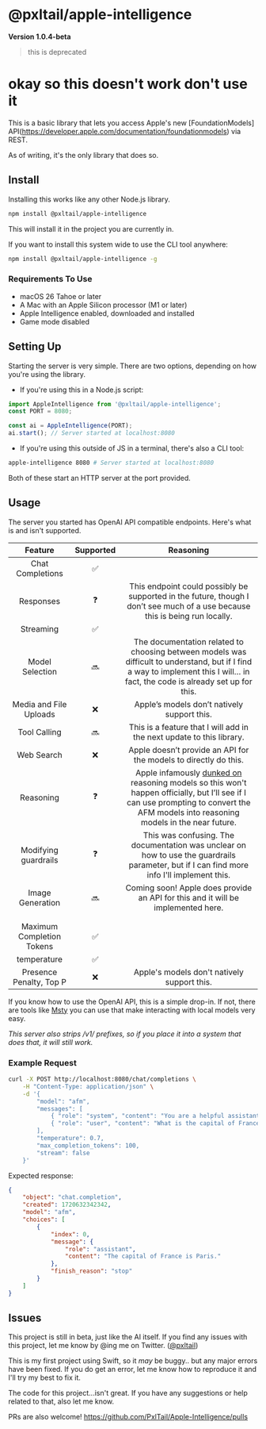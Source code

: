 # @pxltail/apple-intelligence
**Version 1.0.4-beta**

> this is deprecated
# okay so this doesn't work don't use it

This is a basic library that lets you access Apple's new [FoundationModels] API(https://developer.apple.com/documentation/foundationmodels) via REST.

As of writing, it's the only library that does so.

## Install
Installing this works like any other Node.js library.
```bash
npm install @pxltail/apple-intelligence
```
This will install it in the project you are currently in.

If you want to install this system wide to use the CLI tool anywhere:
```bash
npm install @pxltail/apple-intelligence -g
```
### Requirements To Use
- macOS 26 Tahoe or later
- A Mac with an Apple Silicon processor (M1 or later)
- Apple Intelligence enabled, downloaded and installed
- Game mode disabled

## Setting Up
Starting the server is very simple. There are two options, depending on how you're using the library.

- If you're using this in a Node.js script:
```js
import AppleIntelligence from '@pxltail/apple-intelligence';
const PORT = 8080;

const ai = AppleIntelligence(PORT);
ai.start(); // Server started at localhost:8080
```
- If you're using this outside of JS in a terminal, there's also a CLI tool:
```bash
apple-intelligence 8080 # Server started at localhost:8080
```

Both of these start an HTTP server at the port provided.

## Usage
The server you started has OpenAI API compatible endpoints. Here's what is and isn't supported.

**Feature**|**Supported**|**Reasoning**
:-----:|:-----:|:-----:
Chat Completions|✅| 
Responses|❓|This endpoint could possibly be supported in the future, though I don’t see much of a use because this is being run locally.
Streaming|✅| 
Model Selection|🔜|The documentation related to choosing between models was difficult to understand, but if I find a way to implement this I will… in fact, the code is already set up for this.
Media and File Uploads|❌|Apple’s models don’t natively support this.
Tool Calling|🔜|This is a feature that I will add in the next update to this library.
Web Search|❌|Apple doesn’t provide an API for the models to directly do this.
Reasoning|❓|Apple infamously [dunked on](https://machinelearning.apple.com/research/illusion-of-thinking) reasoning models so this won't happen officially, but I’ll see if I can use prompting to convert the AFM models into reasoning models in the near future.
Modifying guardrails|❓|This was confusing. The documentation was unclear on how to use the guardrails parameter, but if I can find more info I'll implement this.
Image Generation|🔜|Coming soon! Apple does provide an API for this and it will be implemented here.
|||
|||
Maximum Completion Tokens|✅| 
temperature|✅| 
Presence Penalty, Top P|❌|Apple's models don't natively support this.

If you know how to use the OpenAI API, this is a simple drop-in. If not, there are tools like [Msty](https://msty.app/) you can use that make interacting with local models very easy.

*This server also strips /v1/ prefixes, so if you place it into a system that does that, it will still work.*

### Example Request
```bash
curl -X POST http://localhost:8080/chat/completions \
    -H "Content-Type: application/json" \
    -d '{
        "model": "afm",
        "messages": [
            { "role": "system", "content": "You are a helpful assistant." },
            { "role": "user", "content": "What is the capital of France?" }
        ],
        "temperature": 0.7,
        "max_completion_tokens": 100,
        "stream": false
    }'
```
Expected response:
```json
{
    "object": "chat.completion",
    "created": 1720632342342,
    "model": "afm",
    "choices": [
        {
            "index": 0,
            "message": {
                "role": "assistant",
                "content": "The capital of France is Paris."
            },
            "finish_reason": "stop"
        }
    ]
}
```
## Issues
This project is still in beta, just like the AI itself. If you find any issues with this project, let me know by @ing me on Twitter. ([@pxltail](https://twitter.com/@pxltail))

This is my first project using Swift, so it *may* be buggy.. but any major errors have been fixed. If you do get an error, let me know how to reproduce it and I'll try my best to fix it.

The code for this project...isn't great. If you have any suggestions or help related to that, also let me know.

PRs are also welcome! https://github.com/PxlTail/Apple-Intelligence/pulls
